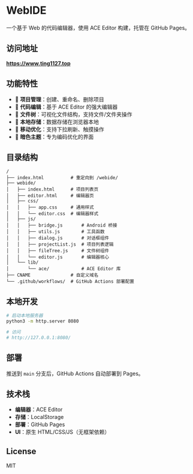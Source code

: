 # WebIDE

一个基于 Web 的代码编辑器，使用 ACE Editor 构建，托管在 GitHub Pages。

## 访问地址

**https://www.ting1127.top**

## 功能特性

- 📁 **项目管理**：创建、重命名、删除项目
- 📝 **代码编辑**：基于 ACE Editor 的强大编辑器
- 🌲 **文件树**：可视化文件结构，支持文件/文件夹操作
- 💾 **本地存储**：数据存储在浏览器本地
- 📱 **移动优化**：支持下拉刷新、触摸操作
- 🎨 **暗色主题**：专为编码优化的界面

## 目录结构

```
/
├── index.html          # 重定向到 /webide/
├── webide/
│   ├── index.html      # 项目列表页
│   ├── editor.html     # 编辑器页
│   ├── css/
│   │   ├── app.css     # 通用样式
│   │   └── editor.css  # 编辑器样式
│   ├── js/
│   │   ├── bridge.js       # Android 桥接
│   │   ├── utils.js        # 工具函数
│   │   ├── dialog.js       # 对话框组件
│   │   ├── projectList.js  # 项目列表逻辑
│   │   ├── fileTree.js     # 文件树组件
│   │   └── editor.js       # 编辑器核心
│   └── lib/
│       └── ace/            # ACE Editor 库
├── CNAME               # 自定义域名
└── .github/workflows/  # GitHub Actions 部署配置
```

## 本地开发

```bash
# 启动本地服务器
python3 -m http.server 8080

# 访问
# http://127.0.0.1:8080/
```

## 部署

推送到 `main` 分支后，GitHub Actions 自动部署到 Pages。

## 技术栈

- **编辑器**：ACE Editor
- **存储**：LocalStorage
- **部署**：GitHub Pages
- **UI**：原生 HTML/CSS/JS（无框架依赖）

## License

MIT

